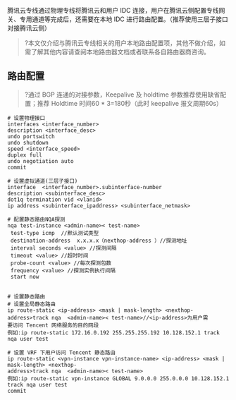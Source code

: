 腾讯云专线通过物理专线将腾讯云和用户 IDC 连接，用户在腾讯云侧配置专线网关、专用通道等完成后，还需要在本地 IDC 进行路由配置。（推荐使用三层子接口对接腾讯云侧）
>?本文仅介绍与腾讯云专线相关的用户本地路由配置项，其他不做介绍，如需了解其他内容请查阅本地路由器文档或者联系各自路由器商咨询。
>

## 路由配置
>?通过 BGP 连通的对接参数，Keepalive 及 holdtime 参数推荐使用缺省配置；推荐 Holdtime 时间60 * 3=180秒（此时 keepalive 报文周期60s）
>
``` 
# 设置物理接口
interfaces <interface_number>
description <interface_desc>
undo portswitch
undo shutdown
speed <interface_speed>
duplex full
undo negotiation auto
commit

# 设置虚拟通道(三层子接口)
interface  <interface_number>.subinterface-number
description <subinterface_desc>
dot1q termination vid <vlanid>
ip address <subinterface_ipaddress> <subinterface_netmask>

# 配置静态路由NQA探测
nqa test-instance <admin-name>< test-name>
 test-type icmp  //默认测试类型
 destination-address  x.x.x.x（nexthop-address ）//探测地址
 interval seconds <value> //探测间隔
 timeout <value> //超时时间
 probe-count <value> //每次探测包数
 frequency <value> //探测实例执行间隔
 start now


# 设置静态路由
# 设置全局静态路由
ip route-static <ip-address> <mask | mask-length> <nexthop-address>track nqa  <admin-name>< test-name>//<ip-address>为用户需
要访问 Tencent 网络服务的目的网段
例如:ip route-static 172.16.0.192 255.255.255.192 10.128.152.1 track nqa user test

# 设置 VRF 下用户访问 Tencent 静态路由
ip route-static <vpn-instance vpn-instance-name> <ip-address> <mask | mask-length> <nexthop-
address>track nqa  <admin-name>< test-name>
例如:ip route-static vpn-instance GLOBAL 9.0.0.0 255.0.0.0 10.128.152.1 track nqa user test
commit

```
